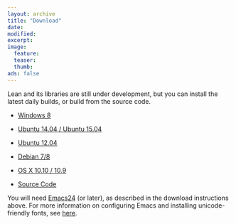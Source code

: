 ```yaml
---
layout: archive
title: "Download"
date:
modified:
excerpt:
image:
  feature:
  teaser:
  thumb:
ads: false
---
```


Lean and its libraries are still under development, but you can install
the latest daily builds, or build from the source code.

- [Windows 8](wininst.html)

- [Ubuntu 14.04 / Ubuntu 15.04](ubuntu14inst.html)

- [Ubuntu 12.04](ubuntu12inst.html)

- [Debian 7/8](debian78.html)

- [OS X 10.10 / 10.9](OSX10inst.html)

- [Source Code](http://github.com/leanprover/lean/archive/master.zip)

You will need [Emacs24](https://www.gnu.org/software/emacs/) (or later), as described in the download
instructions above. For more information on configuring Emacs and
installing unicode-friendly fonts, see
[here](https://github.com/leanprover/lean/blob/master/src/emacs/README.md).
